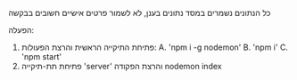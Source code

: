 כל הנתונים נשמרים במסד נתונים בענן, לא לשמור פרטים אישיים חשובים בבקשה

הפעלה:
1. פתיחת התיקייה הראשית והרצת הפעולות:
 A. 'npm i -g nodemon'
 B. 'npm i'
 C. 'npm start'
2. פתיחת תת-תיקייה 'server' והרצת הפקודה nodemon index
